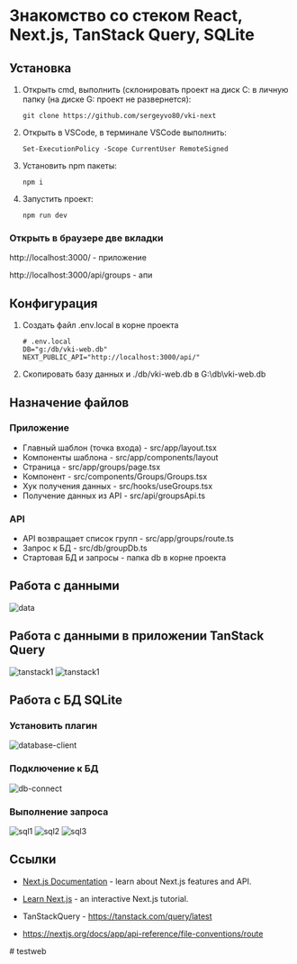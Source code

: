 # Знакомство со стеком React, Next.js, TanStack Query, SQLite

## Установка 

1) Открыть cmd, выполнить (cклонировать проект на диск С: в личную папку (на диске G: проект не развернется):
    ```
    git clone https://github.com/sergeyvo80/vki-next
    ```

2) Открыть в VSCode, в терминале VSCode выполнить:
    ```
    Set-ExecutionPolicy -Scope CurrentUser RemoteSigned
    ```

3) Установить npm пакеты:
    ```
    npm i
    ```

4) Запустить проект:
    ```
    npm run dev
    ```

### Открыть в браузере две вкладки

http://localhost:3000/ - приложение

http://localhost:3000/api/groups - апи


## Конфигурация
1) Создать файл .env.local в корне проекта
    ```
    # .env.local
    DB="g:/db/vki-web.db"
    NEXT_PUBLIC_API="http://localhost:3000/api/"
    ```
2) Скопировать базу данных и ./db/vki-web.db в G:\db\vki-web.db

## Назначение файлов

### Приложение

- Главный шаблон (точка входа) - src/app/layout.tsx 
- Компоненты шаблона - src/app/components/layout
- Страница - src/app/groups/page.tsx
- Компонент - src/components/Groups/Groups.tsx
- Хук получения данных - src/hooks/useGroups.tsx
- Получение данных из API - src/api/groupsApi.ts

### API

- API возвращает список групп - src/app/groups/route.ts
- Запрос к БД - src/db/groupDb.ts
- Стартовая БД и запросы - папка db в корне проекта

## Работа с данными
![data](docs/pics/data.png)

## Работа с данными в приложении TanStack Query

![tanstack1](docs/pics/tanstack1.png)
![tanstack1](docs/pics/tanstack2.png)

## Работа с БД SQLite

### Установить плагин

![database-client](docs/pics/database-client.png)

### Подключение к БД

![db-connect](docs/pics/db-connect.png)

### Выполнение запроса

![sql1](docs/pics/sql1.png)
![sql2](docs/pics/sql2.png)
![sql3](docs/pics/sql3.png)

## Ссылки

- [Next.js Documentation](https://nextjs.org/docs) - learn about Next.js features and API.
  
- [Learn Next.js](https://nextjs.org/learn) - an interactive Next.js tutorial.

- TanStackQuery - https://tanstack.com/query/latest

- https://nextjs.org/docs/app/api-reference/file-conventions/route

#   t e s t w e b  
 
